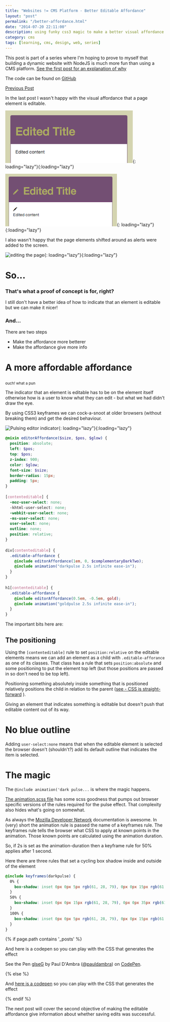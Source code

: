 ```yaml
---
title: "Websites != CMS Platform - Better Editable Affordance"
layout: "post"
permalink: "/better-affordance.html"
date: "2014-07-20 22:11:00"
description: using funky css3 magic to make a better visual affordance
category: cms
tags: [learning, cms, design, web, series]
---
```


This post is part of a series where I'm hoping to prove to myself that building a dynamic website with NodeJS is much more fun than using a CMS platform. [See the first post for an explanation of why](/2014/02/websites-cms.html)

The code can be found on [GitHub](https://github.com/pauldambra/omniclopse)

[Previous Post](/On-Page-Editing.html)

In the last post I wasn't happy with the visual affordance that a page element is editable.

![editable sections for anonymous users](/images/affordance-loggedout.png){: loading="lazy"}{:loading="lazy"}

![editable sections for anonymous users](/images/affordance-loggedin.png){: loading="lazy"}{:loading="lazy"}

<!--more-->

I also wasn't happy that the page elements shifted around as alerts were added to the screen.

![editing the page](/images/editing.gif){: loading="lazy"}{:loading="lazy"}

# So...

### That's what a proof of concept is for, right?

I still don't have a better idea of how to indicate that an element is editable but we can make it nicer!

### And...

There are two steps

- Make the affordance more betterer
- Make the affordance give more info

# A more affordable affordance

<sub> ouch! what a pun</sub>

The indicator that an element is editable has to be on the element itself otherwise how is a user to know what they can edit - but what we had didn't draw the eye.

By using CSS3 keyframes we can cock-a-snoot at older browsers (without breaking them) and get the desired behaviour.

![Pulsing editor indicator](/images/pulse.gif){: loading="lazy"}{:loading="lazy"}

```scss
@mixin editorAffordance($size, $pos, $glow) {
  position: absolute;
  left: $pos;
  top: $pos;
  z-index: 900;
  color: $glow;
  font-size: $size;
  border-radius: 15px;
  padding: 5px;
}

[contenteditable] {
  -moz-user-select: none;
  -khtml-user-select: none;
  -webkit-user-select: none;
  -ms-user-select: none;
  user-select: none;
  outline: none;
  position: relative;
}

div[contenteditable] {
  .editable-affordance {
    @include editorAffordance(1em, 0, $complementaryDarkTwo);
    @include animation("darkpulse 2.5s infinite ease-in");
  }
}

h1[contenteditable] {
  .editable-affordance {
    @include editorAffordance(0.5em, -0.5em, gold);
    @include animation("goldpulse 2.5s infinite ease-in");
  }
}
```

The important bits here are:

## The positioning

Using the `[contenteditable]` rule to set `position:relative` on the editable elements means we can add an element as a child with `.editable-afforance` as one of its classes. That class has a rule that sets `position:absolute` and some positioning to put the element top left (but those positions are passed in so don't need to be top left).

Positioning something absolutely inside something that is positioned relatively positions the child in relation to the parent ([see - CSS is straight-forward](http://www.amazon.co.uk/gp/product/B00EZ3Y5RW/ref=as_li_ss_tl?ie=UTF8&camp=1634&creative=19450&creativeASIN=B00EZ3Y5RW&linkCode=as2&tag=mindlramblnon-21)
).

Giving an element that indicates something is editable but doesn't push that editable content out of its way.

# No blue outline

Adding `user-select:none` means that when the editable element is selected the browser doesn't (shouldn't?) add its default outline that indicates the item is selected.

# The magic

The `@include animation('dark pulse...` is where the magic happens.

[The animation.scss file](https://github.com/pauldambra/omniclopse/blob/1c99d8bd370132cad5c50ee6b0c97e5f4c9c4cdc/scss/animation.scss) has some scss goodness that pumps out browser specific versions of the rules required for the pulse effect. That complexity also hides what's going on somewhat.

As always the [Mozilla Developer Network](https://developer.mozilla.org/en-US/docs/Web/CSS/animation) documentation is awesome. In (very) short the animation rule is passed the name of a keyframes rule. The keyframes rule tells the browser what CSS to apply at known points in the animation. Those known points are calculated using the animation duration.

So, if 2s is set as the animation-duration then a keyframe rule for 50% applies after 1 second.

Here there are three rules that set a cycling box shadow inside and outside of the element

```scss
@include keyframes(darkpulse) {
  0% {
    box-shadow: inset 0px 0px 5px rgb(61, 28, 79), 0px 0px 15px rgb(61, 28, 79);
  }
  50% {
    box-shadow: inset 0px 0px 15px rgb(61, 28, 79), 0px 0px 35px rgb(61, 28, 79);
  }
  100% {
    box-shadow: inset 0px 0px 5px rgb(61, 28, 79), 0px 0px 15px rgb(61, 28, 79);
  }
}
```

{% if page.path contains '_posts' %}

And here is a codepen so you can play with the CSS that generates the effect

<p data-height="129" data-theme-id="7380" data-slug-hash="gIseG" data-default-tab="result" class='codepen'>See the Pen <a href='https://codepen.io/pauldambra/pen/gIseG/'>gIseG</a> by Paul D'Ambra (<a href='https://codepen.io/pauldambra'>@pauldambra</a>) on <a href='https://codepen.io'>CodePen</a>.</p>
<script async src="//codepen.io/assets/embed/ei.js"></script>

{% else %}

And [here is a codepen](https://codepen.io/pauldambra/pen/gIseG/) so you can play with the CSS that generates the effect

{% endif %}

The next post will cover the second objective of making the editable affordance give information about whether saving edits was successful.

